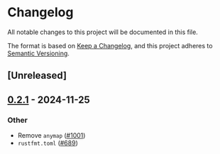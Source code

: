 # Changelog

All notable changes to this project will be documented in this file.

The format is based on [Keep a Changelog](https://keepachangelog.com/en/1.0.0/),
and this project adheres to [Semantic Versioning](https://semver.org/spec/v2.0.0.html).

## [Unreleased]

## [0.2.1](https://github.com/zuiyu1998/freya/compare/freya-native-core-macro-v0.2.0...freya-native-core-macro-v0.2.1) - 2024-11-25

### Other

- Remove `anymap` ([#1001](https://github.com/zuiyu1998/freya/pull/1001))
- `rustfmt.toml` ([#689](https://github.com/zuiyu1998/freya/pull/689))
